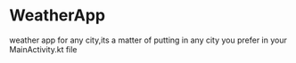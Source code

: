 # WeatherApp
weather app for any city,its a matter of putting in any city you prefer in your MainActivity.kt file
